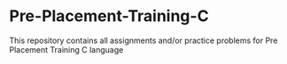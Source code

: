 # Pre-Placement-Training-C
This repository contains all assignments and/or practice problems for Pre Placement Training C language
